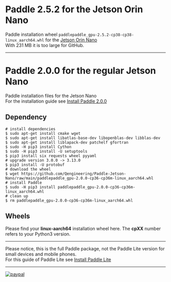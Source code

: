 # Paddle 2.5.2 for the Jetson Orin Nano
Paddle installation wheel `paddlepaddle_gpu-2.5.2-cp38-cp38-linux_aarch64.whl` for the [Jetson Orin Nano](https://ln5.sync.com/dl/20ba294c0/m3qmundt-ci43kjpi-rj6paptx-kqdytcjn)<br/>
With 231 MB it is too large for GitHub.<br>

----

# Paddle 2.0.0 for the regular Jetson Nano
Paddle installation files for the Jetson Nano<br/>
For the installation guide see [Install Paddle 2.0.0](https://qengineering.eu/install-paddle-on-jetson-nano.html) <br/>
## Dependency
```
# install dependencies
$ sudo apt-get install cmake wget
$ sudo apt-get install libatlas-base-dev libopenblas-dev libblas-dev
$ sudo apt-get install liblapack-dev patchelf gfortran
$ sudo -H pip3 install Cython
$ sudo -H pip3 install -U setuptools
$ pip3 install six requests wheel pyyaml
# upgrade version 3.0.0 -> 3.13.0
$ pip3 install -U protobuf
# download the wheel
$ wget https://github.com/Qengineering/Paddle-Jetson-Nano/raw/main/paddlepaddle_gpu-2.0.0-cp36-cp36m-linux_aarch64.whl
# install Paddle
$ sudo -H pip3 install paddlepaddle_gpu-2.0.0-cp36-cp36m-linux_aarch64.whl
# clean up
$ rm paddlepaddle_gpu-2.0.0-cp36-cp36m-linux_aarch64.whl
```
## Wheels
Please find your **linux-aarch64** installation wheel here. The **cpXX** number refers to your Python3 version.<br/>

----

Please notice, this is the full Paddle package, not the Paddle Lite version for small devices and mobile phones.<br/>
For this guide of Paddle Lite see [Install Paddle Lite](https://qengineering.eu/install-paddle-on-jetson-nano.html) <br/>

------------

[![paypal](https://qengineering.eu/images/TipJarSmall4.png)](https://www.paypal.com/cgi-bin/webscr?cmd=_s-xclick&hosted_button_id=CPZTM5BB3FCYL) 

